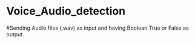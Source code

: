 # Voice_Audio_detection
#Sending Audio files (.wav) as input and having Boolean True or False as output.
#
